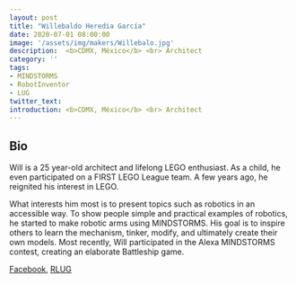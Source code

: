 ```yaml
---
layout: post
title: "Willebaldo Heredia García"
date: 2020-07-01 08:00:00
image: '/assets/img/makers/Willebalo.jpg'
description:  <b>CDMX, México</b> <br> Architect
category: ''
tags:
- MINDSTORMS
- RobotInventor
- LUG
twitter_text:
introduction: <b>CDMX, México</b> <br> Architect
---
```




## Bio


Will is a 25 year-old architect and lifelong LEGO enthusiast. As a child, he even participated on a FIRST LEGO League team. A few years ago, he reignited his interest in LEGO. 

What interests him most is to present topics such as robotics in an accessible way. To show people simple and practical examples of robotics, he started to make robotic arms using MINDSTORMS. His goal is to inspire others to learn the mechanism, tinker, modify, and ultimately create their own models. Most recently, Will participated in the Alexa MINDSTORMS contest, creating an elaborate Battleship game.


[Facebook](https://www.facebook.com/WillHerediaLW), [RLUG](https://www.facebook.com/mexicorlug/)

